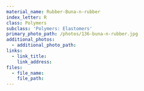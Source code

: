 ```yaml
---
material_name: Rubber-Buna-n-rubber
index_letter: R
class: Polymers
subclass: 'Polymers: Elastomers'
primary_photo_path: /photos/136-buna-n-rubber.jpg
additional_photos:
  - additional_photo_path:
links:
  - link_title:
    link_address:
files:
  - file_name:
    file_path:
---
```



